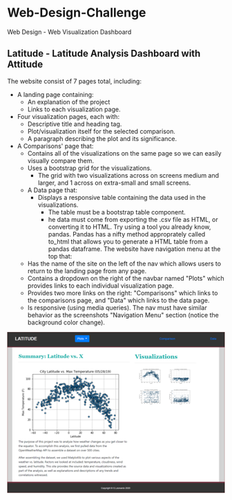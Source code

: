 # Web-Design-Challenge
Web Design - Web Visualization Dashboard

## Latitude - Latitude Analysis Dashboard with Attitude

The website consist of 7 pages total, including:
- A landing page containing:
    - An explanation of the project
    - Links to each visualization page.
- Four visualization pages, each with:
    - Descriptive title and heading tag.
    - Plot/visualization itself for the selected comparison.
    - A paragraph describing the plot and its significance.
- A Comparisons' page that:
    - Contains all of the visualizations on the same page so we can easily visually compare them.
    - Uses a bootstrap grid for the visualizations.
        - The grid with two visualizations across on screens medium and larger, and 1 across on extra-small and small screens.
    - A Data page that:
        - Displays a responsive table containing the data used in the visualizations.
            - The table must be a bootstrap table component.
            - he data must come from exporting the .csv file as HTML, or converting it to HTML. Try using a tool you already know, pandas. Pandas has a nifty method approprately called to_html that allows you to generate a HTML table from a pandas dataframe.
The website have navigation menu at the top that:
    - Has the name of the site on the left of the nav which allows users to return to the landing page from any page.
    - Contains a dropdown on the right of the navbar named "Plots" which provides links to each individual visualization page.
    - Provides two more links on the right: "Comparisons" which links to the comparisons page, and "Data" which links to the data page.
    - Is responsive (using media queries). The nav must have similar behavior as the screenshots "Navigation Menu" section (notice the background color change).
    
 ![index](WebVisualization\assets\landingpage.PNG)

